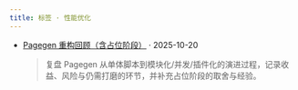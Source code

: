 ```yaml
---
title: 标签 · 性能优化
---
```


- [Pagegen 重构回顾（含占位阶段）](/zh/content/pagegen-retrospective/) · 2025-10-20
  > 复盘 Pagegen 从单体脚本到模块化/并发/插件化的演进过程，记录收益、风险与仍需打磨的环节，并补充占位阶段的取舍与经验。
